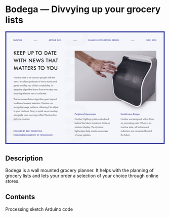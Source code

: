 # Bodega — Divvying up your grocery lists

![alt text](https://github.com/AJGeel/Nuntius/blob/master/nuntius-poster-A2-CMYK-300ppi-1.jpg "Nuntius prototype")

## Description
Bodega is a wall mounted grocery planner. It helps with the planning of grocery lists and lets your order a selection of your choice through online stores. 

## Contents
Processing sketch
Arduino code

